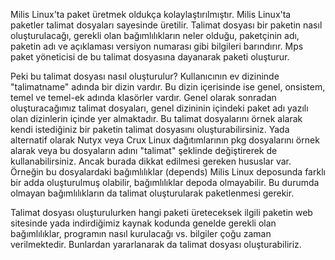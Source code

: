 Milis Linux'ta paket üretmek oldukça kolaylaştırılmıştır. Milis Linux'ta paketler talimat dosyaları sayesinde üretilir. Talimat dosyası bir paketin nasıl oluşturulacağı, gerekli olan bağımlılıkların neler olduğu, paketçinin adı, paketin adı ve açıklaması versiyon numarası gibi bilgileri barındırır. Mps paket yöneticisi de bu talimat dosyasına dayanarak paketi oluşturur.

Peki bu talimat dosyası nasıl oluşturulur?
Kullanıcının ev dizininde "talimatname" adında bir dizin vardır. Bu dizin içerisinde ise genel, onsistem, temel ve temel-ek adında klasörler vardır. Genel olarak sonradan oluşturacağımız talimat dosyaları, genel dizininin içindeki paket adı yazılı olan dizinlerin içinde yer almaktadır. Bu talimat dosyalarını örnek alarak kendi istediğiniz bir paketin talimat dosyasını oluşturabilirsiniz.
Yada alternatif olarak Nutyx veya Crux Linux dağıtımlarının pkg dosyalarını örnek alarak veya bu dosyaların adını "talimat" şeklinde değiştirerek de kullanabilirsiniz. Ancak burada dikkat edilmesi gereken hususlar var. Örneğin bu dosyalardaki bağımlılıklar (depends) Milis Linux deposunda farklı bir adda oluşturulmuş olabilir, bağımlılıklar depoda olmayabilir. Bu durumda olmayan bağımlılıkların da talimat oluşturularak paketlenmesi gerekir.

Talimat dosyası oluşturulurken hangi paketi üreteceksek ilgili paketin web sitesinde yada indirdiğimiz kaynak kodunda genelde gerekli olan bağımlılıklar, programın nasıl kurulacağı vs. bilgiler çoğu zaman verilmektedir. Bunlardan yararlanarak da talimat dosyası oluşturabiliriz.
